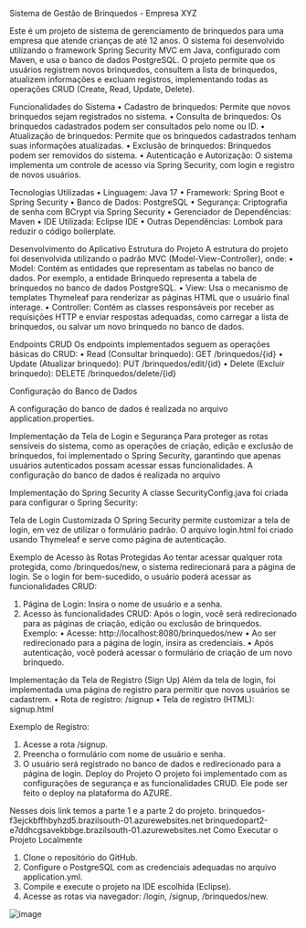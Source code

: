 
Sistema de Gestão de Brinquedos - Empresa XYZ

Este é um projeto de sistema de gerenciamento de brinquedos para uma empresa que atende crianças de até 12 anos. O sistema foi desenvolvido utilizando o framework Spring Security MVC em Java, configurado com Maven, e usa o banco de dados PostgreSQL. O projeto permite que os usuários registrem novos brinquedos, consultem a lista de brinquedos, atualizem informações e excluam registros, implementando todas as operações CRUD (Create, Read, Update, Delete).


Funcionalidades do Sistema
•	Cadastro de brinquedos: Permite que novos brinquedos sejam registrados no sistema.
•	Consulta de brinquedos: Os brinquedos cadastrados podem ser consultados pelo nome ou ID.
•	Atualização de brinquedos: Permite que os brinquedos cadastrados tenham suas informações atualizadas.
•	Exclusão de brinquedos: Brinquedos podem ser removidos do sistema.
•	Autenticação e Autorização: O sistema implementa um controle de acesso via Spring Security, com login e registro de novos usuários.

Tecnologias Utilizadas
•	Linguagem: Java 17
•	Framework: Spring Boot e Spring Security
•	Banco de Dados: PostgreSQL
•	Segurança: Criptografia de senha com BCrypt via Spring Security
•	Gerenciador de Dependências: Maven
•	IDE Utilizada: Eclipse IDE
•	Outras Dependências: Lombok para reduzir o código boilerplate.

Desenvolvimento do Aplicativo
Estrutura do Projeto
A estrutura do projeto foi desenvolvida utilizando o padrão MVC (Model-View-Controller), onde:
•	Model: Contém as entidades que representam as tabelas no banco de dados. Por exemplo, a entidade Brinquedo representa a tabela de brinquedos no banco de dados PostgreSQL.
•	View: Usa o mecanismo de templates Thymeleaf para renderizar as páginas HTML que o usuário final interage.
•	Controller: Contém as classes responsáveis por receber as requisições HTTP e enviar respostas adequadas, como carregar a lista de brinquedos, ou salvar um novo brinquedo no banco de dados.

Endpoints CRUD
Os endpoints implementados seguem as operações básicas do CRUD:
•	Read (Consultar brinquedo): GET /brinquedos/{id}
•	Update (Atualizar brinquedo): PUT /brinquedos/edit/{id}
•	Delete (Excluir brinquedo): DELETE /brinquedos/delete/{id}

Configuração do Banco de Dados

A configuração do banco de dados é realizada no arquivo application.properties.
 

Implementação da Tela de Login e Segurança
Para proteger as rotas sensíveis do sistema, como as operações de criação, edição e exclusão de brinquedos, foi implementado o Spring Security, garantindo que apenas usuários autenticados possam acessar essas funcionalidades. A configuração do banco de dados é realizada no arquivo


Implementação do Spring Security
A classe SecurityConfig.java foi criada para configurar o Spring Security:
 

Tela de Login Customizada
O Spring Security permite customizar a tela de login, em vez de utilizar o formulário padrão. O arquivo login.html foi criado usando Thymeleaf e serve como página de autenticação.
 
 
Exemplo de Acesso às Rotas Protegidas
Ao tentar acessar qualquer rota protegida, como /brinquedos/new, o sistema redirecionará para a página de login. Se o login for bem-sucedido, o usuário poderá acessar as funcionalidades CRUD:
1.	Página de Login: Insira o nome de usuário e a senha.
2.	Acesso às funcionalidades CRUD: Após o login, você será redirecionado para as páginas de criação, edição ou exclusão de brinquedos.
Exemplo:
•	Acesse: http://localhost:8080/brinquedos/new
•	Ao ser redirecionado para a página de login, insira as credenciais.
•	Após autenticação, você poderá acessar o formulário de criação de um novo brinquedo.

Implementação da Tela de Registro (Sign Up)
Além da tela de login, foi implementada uma página de registro para permitir que novos usuários se cadastrem.
•	Rota de registro: /signup
•	Tela de registro (HTML): signup.html

Exemplo de Registro:
1.	Acesse a rota /signup.
2.	Preencha o formulário com nome de usuário e senha.
3.	O usuário será registrado no banco de dados e redirecionado para a página de login.
Deploy do Projeto
O projeto foi implementado com as configurações de segurança e as funcionalidades CRUD. Ele pode ser feito o deploy na plataforma do AZURE.

Nesses dois link temos a parte 1 e a parte 2 do projeto.
brinquedos-f3ejckbffhbyhzd5.brazilsouth-01.azurewebsites.net
brinquedopart2-e7ddhcgsavekbbge.brazilsouth-01.azurewebsites.net
Como Executar o Projeto Localmente
1.	Clone o repositório do GitHub.
2.	Configure o PostgreSQL com as credenciais adequadas no arquivo application.yml.
3.	Compile e execute o projeto na IDE escolhida (Eclipse).
4.	Acesse as rotas via navegador: /login, /signup, /brinquedos/new.


 

 
![image](https://github.com/user-attachments/assets/167398a5-8aa8-403e-8c06-0f108d453751)
